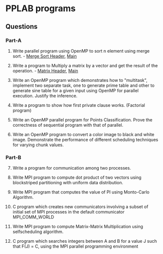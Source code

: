 # PPLAB programs 

## Questions

### Part-A

1. Write parallel program using OpenMP to sort n element using merge sort. - [Merge Sort Header](merge_sort.h), [Main](merge_sort.c)

2. Write a program to Multiply a matrix by a vector and get the result of the operation. - [Matrix Header](matrix.h), [Main](matrix.c)

3. Write an OpenMP program which demonstrates how to "multitask",
implement two separate task, one to generate prime table and other to
generate sine table for a given input using OpenMP for parallel execution.
Justify the inference.

4. Write a program to show how first private clause works. (Factorial program)

5. Write an OpenMP parallel program for Points Classification. Prove the
correctness of sequential program with that of parallel.

6. Write an OpenMP program to convert a color image to black and white
image. Demonstrate the performance of different scheduling techniques for
varying chunk values.

### Part-B

7. Write a program for communication among two processes.

8. Write MPI program to compute dot product of two vectors using blockstriped 
partitioning with uniform data distribution.

9. Write MPI program that computes the value of PI using Monto-Carlo
Algorithm.

10. C program which creates new communicators involving a subset of initial set
of MPI processes in the default communicator MPI_COMM_WORLD

11. Write MPI program to compute Matrix-Matrix Multiplication using selfscheduling algorithm.

12. C program which searches integers between A and B for a value J such that
F(J) = C, using the MPI parallel programming environment
